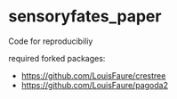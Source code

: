 # sensoryfates_paper

Code for reproducibiliy

required forked packages:
- https://github.com/LouisFaure/crestree
- https://github.com/LouisFaure/pagoda2 

